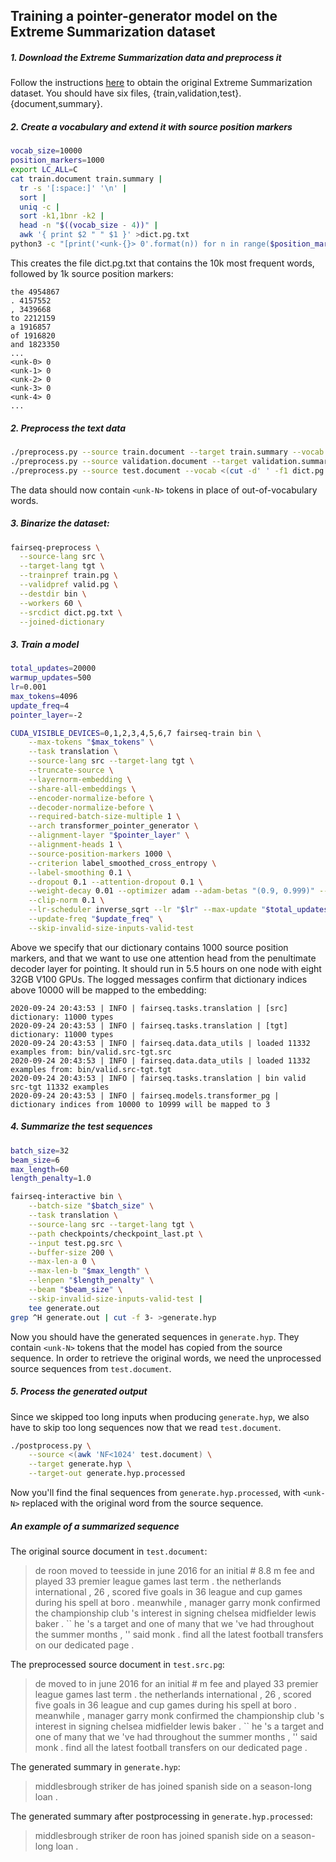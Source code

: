 ## Training a pointer-generator model on the Extreme Summarization dataset

##### 1. Download the Extreme Summarization data and preprocess it

Follow the instructions [here](https://github.com/EdinburghNLP/XSum) to obtain
the original Extreme Summarization dataset. You should have six files,
{train,validation,test}.{document,summary}.

##### 2. Create a vocabulary and extend it with source position markers

```bash
vocab_size=10000
position_markers=1000
export LC_ALL=C
cat train.document train.summary |
  tr -s '[:space:]' '\n' |
  sort |
  uniq -c |
  sort -k1,1bnr -k2 |
  head -n "$((vocab_size - 4))" |
  awk '{ print $2 " " $1 }' >dict.pg.txt
python3 -c "[print('<unk-{}> 0'.format(n)) for n in range($position_markers)]" >>dict.pg.txt
```

This creates the file dict.pg.txt that contains the 10k most frequent words,
followed by 1k source position markers:

```
the 4954867
. 4157552
, 3439668
to 2212159
a 1916857
of 1916820
and 1823350
...
<unk-0> 0
<unk-1> 0
<unk-2> 0
<unk-3> 0
<unk-4> 0
...
```

##### 2. Preprocess the text data

```bash
./preprocess.py --source train.document --target train.summary --vocab <(cut -d' ' -f1 dict.pg.txt) --source-out train.pg.src --target-out train.pg.tgt
./preprocess.py --source validation.document --target validation.summary --vocab <(cut -d' ' -f1 dict.pg.txt) --source-out valid.pg.src --target-out valid.pg.tgt
./preprocess.py --source test.document --vocab <(cut -d' ' -f1 dict.pg.txt) --source-out test.pg.src
```

The data should now contain `<unk-N>` tokens in place of out-of-vocabulary words.

##### 3. Binarize the dataset:

```bash
fairseq-preprocess \
  --source-lang src \
  --target-lang tgt \
  --trainpref train.pg \
  --validpref valid.pg \
  --destdir bin \
  --workers 60 \
  --srcdict dict.pg.txt \
  --joined-dictionary
```

##### 3. Train a model

```bash
total_updates=20000
warmup_updates=500
lr=0.001
max_tokens=4096
update_freq=4
pointer_layer=-2

CUDA_VISIBLE_DEVICES=0,1,2,3,4,5,6,7 fairseq-train bin \
    --max-tokens "$max_tokens" \
    --task translation \
    --source-lang src --target-lang tgt \
    --truncate-source \
    --layernorm-embedding \
    --share-all-embeddings \
    --encoder-normalize-before \
    --decoder-normalize-before \
    --required-batch-size-multiple 1 \
    --arch transformer_pointer_generator \
    --alignment-layer "$pointer_layer" \
    --alignment-heads 1 \
    --source-position-markers 1000 \
    --criterion label_smoothed_cross_entropy \
    --label-smoothing 0.1 \
    --dropout 0.1 --attention-dropout 0.1 \
    --weight-decay 0.01 --optimizer adam --adam-betas "(0.9, 0.999)" --adam-eps 1e-08 \
    --clip-norm 0.1 \
    --lr-scheduler inverse_sqrt --lr "$lr" --max-update "$total_updates" --warmup-updates "$warmup_updates" \
    --update-freq "$update_freq" \
    --skip-invalid-size-inputs-valid-test
```

Above we specify that our dictionary contains 1000 source position markers, and
that we want to use one attention head from the penultimate decoder layer for
pointing. It should run in 5.5 hours on one node with eight 32GB V100 GPUs. The
logged messages confirm that dictionary indices above 10000 will be mapped to
the <unk> embedding:

```
2020-09-24 20:43:53 | INFO | fairseq.tasks.translation | [src] dictionary: 11000 types
2020-09-24 20:43:53 | INFO | fairseq.tasks.translation | [tgt] dictionary: 11000 types
2020-09-24 20:43:53 | INFO | fairseq.data.data_utils | loaded 11332 examples from: bin/valid.src-tgt.src
2020-09-24 20:43:53 | INFO | fairseq.data.data_utils | loaded 11332 examples from: bin/valid.src-tgt.tgt
2020-09-24 20:43:53 | INFO | fairseq.tasks.translation | bin valid src-tgt 11332 examples
2020-09-24 20:43:53 | INFO | fairseq.models.transformer_pg | dictionary indices from 10000 to 10999 will be mapped to 3
```

##### 4. Summarize the test sequences

```bash
batch_size=32
beam_size=6
max_length=60
length_penalty=1.0

fairseq-interactive bin \
    --batch-size "$batch_size" \
    --task translation \
    --source-lang src --target-lang tgt \
    --path checkpoints/checkpoint_last.pt \
    --input test.pg.src \
    --buffer-size 200 \
    --max-len-a 0 \
    --max-len-b "$max_length" \
    --lenpen "$length_penalty" \
    --beam "$beam_size" \
    --skip-invalid-size-inputs-valid-test |
    tee generate.out
grep ^H generate.out | cut -f 3- >generate.hyp
```

Now you should have the generated sequences in `generate.hyp`. They contain
`<unk-N>` tokens that the model has copied from the source sequence. In order to
retrieve the original words, we need the unprocessed source sequences from
`test.document`.

##### 5. Process the generated output

Since we skipped too long inputs when producing `generate.hyp`, we also have to
skip too long sequences now that we read `test.document`.

```bash
./postprocess.py \
    --source <(awk 'NF<1024' test.document) \
    --target generate.hyp \
    --target-out generate.hyp.processed
```

Now you'll find the final sequences from `generate.hyp.processed`, with
`<unk-N>` replaced with the original word from the source sequence.

##### An example of a summarized sequence

The original source document in `test.document`:

> de roon moved to teesside in june 2016 for an initial # 8.8 m fee and played 33 premier league games last term . the netherlands international , 26 , scored five goals in 36 league and cup games during his spell at boro . meanwhile , manager garry monk confirmed the championship club 's interest in signing chelsea midfielder lewis baker . `` he 's a target and one of many that we 've had throughout the summer months , '' said monk . find all the latest football transfers on our dedicated page .

The preprocessed source document in `test.src.pg`:

> de <unk-1> moved to <unk-4> in june 2016 for an initial # <unk-12> m fee and played 33 premier league games last term . the netherlands international , 26 , scored five goals in 36 league and cup games during his spell at boro . meanwhile , manager garry monk confirmed the championship club 's interest in signing chelsea midfielder lewis baker . `` he 's a target and one of many that we 've had throughout the summer months , '' said monk . find all the latest football transfers on our dedicated page .

The generated summary in `generate.hyp`:

> middlesbrough striker <unk> de <unk-1> has joined spanish side <unk> on a season-long loan .

The generated summary after postprocessing in `generate.hyp.processed`:

> middlesbrough striker <unk> de roon has joined spanish side <unk> on a season-long loan .
